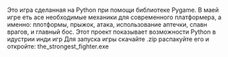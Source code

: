 Это игра сделанная на Python при помощи библиотеке Pygame.
В маей игре еть асе необходимые механики для современного платформера, а именно: плотформы, прыжок, атака, использование аптечки, спавн врагов, и главный бос.
Этот проект показывает возможности Python в идустрии инди игр
Для запуска игры скачайте .zip распакуйте его и откройте: the_strongest_fighter.exe
